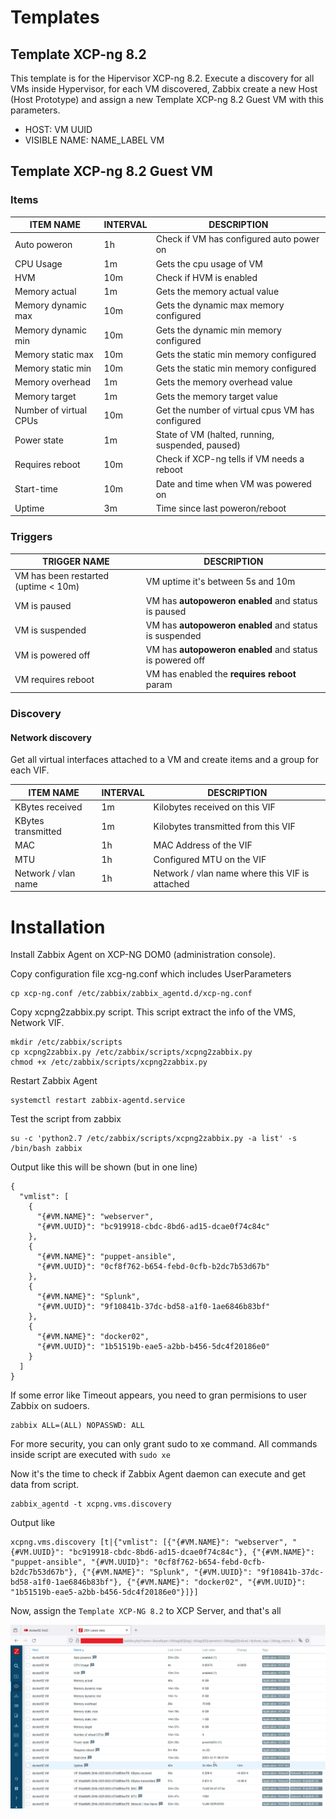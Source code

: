 # Templates

## Template XCP-ng 8.2 

This template is for the Hipervisor XCP-ng 8.2. Execute a discovery for all VMs inside Hypervisor, for each VM discovered, Zabbix create a new Host (Host Prototype) and assign a new Template XCP-ng 8.2 Guest VM with this parameters.

- HOST: VM UUID
- VISIBLE NAME: NAME_LABEL VM



## Template XCP-ng 8.2 Guest VM

### Items

|ITEM NAME|INTERVAL|DESCRIPTION|
|-|-|-|
|Auto poweron|1h|Check if VM has configured auto power on|
|CPU Usage|1m|Gets the cpu usage of VM|
|HVM|10m|Check if HVM is enabled|
|Memory actual|1m|Gets the memory actual value|
|Memory dynamic max|10m|Gets the dynamic max memory configured|
|Memory dynamic min|10m|Gets the dynamic min memory configured|
|Memory static max|10m|Gets the static min memory configured|
|Memory static min|10m|Gets the static min memory configured|
|Memory overhead|1m|Gets the memory overhead value|
|Memory target|1m|Gets the memory target value|
|Number of virtual CPUs|10m|Get the number of virtual cpus VM has configured|
|Power state|1m|State of VM (halted, running, suspended, paused)|
|Requires reboot|10m|Check if XCP-ng tells if VM needs a reboot|
|Start-time|10m|Date and time when VM was powered on|
|Uptime|3m|Time since last poweron/reboot|


### Triggers

|TRIGGER NAME|DESCRIPTION|
|-|-|
|VM has been restarted (uptime < 10m)|VM uptime it's between 5s and 10m|
|VM is paused|VM has **autopoweron enabled** and status is paused|
|VM is suspended|VM has **autopoweron enabled** and status is suspended|
|VM is powered off|VM has **autopoweron enabled** and status is powered off|
|VM requires reboot|VM has enabled the **requires reboot** param|

### Discovery

#### Network discovery

Get all virtual interfaces attached to a VM and create items and a group for each VIF.

|ITEM NAME|INTERVAL|DESCRIPTION|
|-|-|-|
|KBytes received|1m|Kilobytes received on this VIF|
|KBytes transmitted|1m|Kilobytes transmitted from this VIF|
|MAC|1h|MAC Address of the VIF|
|MTU|1h|Configured MTU on the VIF|
|Network / vlan name|1h|Network / vlan name where this VIF is attached|




# Installation

Install Zabbix Agent on XCP-NG DOM0 (administration console). 

Copy configuration file xcg-ng.conf which includes UserParameters

```
cp xcp-ng.conf /etc/zabbix/zabbix_agentd.d/xcp-ng.conf
```

Copy xcpng2zabbix.py script. This script extract the info of the VMS, Network VIF.

```
mkdir /etc/zabbix/scripts
cp xcpng2zabbix.py /etc/zabbix/scripts/xcpng2zabbix.py
chmod +x /etc/zabbix/scripts/xcpng2zabbix.py
```

Restart Zabbix Agent

```
systemctl restart zabbix-agentd.service
```

Test the script from zabbix

```
su -c 'python2.7 /etc/zabbix/scripts/xcpng2zabbix.py -a list' -s /bin/bash zabbix
```

Output like this will be shown (but in one line)

```
{
  "vmlist": [
    {
      "{#VM.NAME}": "webserver",
      "{#VM.UUID}": "bc919918-cbdc-8bd6-ad15-dcae0f74c84c"
    },
    {
      "{#VM.NAME}": "puppet-ansible",
      "{#VM.UUID}": "0cf8f762-b654-febd-0cfb-b2dc7b53d67b"
    },
    {
      "{#VM.NAME}": "Splunk",
      "{#VM.UUID}": "9f10841b-37dc-bd58-a1f0-1ae6846b83bf"
    },
    {
      "{#VM.NAME}": "docker02",
      "{#VM.UUID}": "1b51519b-eae5-a2bb-b456-5dc4f20186e0"
    }
  ]
}
```

If some error like Timeout appears, you need to gran permisions to user Zabbix on sudoers. 

```
zabbix ALL=(ALL) NOPASSWD: ALL
```

For more security, you can only grant sudo to xe command. All commands inside script are executed with `sudo xe`

Now it's the time to check if Zabbix Agent daemon can execute and get data from script.

```
zabbix_agentd -t xcpng.vms.discovery
```

Output like 

```
xcpng.vms.discovery [t|{"vmlist": [{"{#VM.NAME}": "webserver", "{#VM.UUID}": "bc919918-cbdc-8bd6-ad15-dcae0f74c84c"}, {"{#VM.NAME}": "puppet-ansible", "{#VM.UUID}": "0cf8f762-b654-febd-0cfb-b2dc7b53d67b"}, {"{#VM.NAME}": "Splunk", "{#VM.UUID}": "9f10841b-37dc-bd58-a1f0-1ae6846b83bf"}, {"{#VM.NAME}": "docker02", "{#VM.UUID}": "1b51519b-eae5-a2bb-b456-5dc4f20186e0"}]}]
```

Now, assign the `Template XCP-NG 8.2` to XCP Server, and that's all

![VM on XCP-NG8.2 LatestData](latest-data-xcpng8.2-vm.png?raw=true "VM Latest Data")